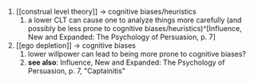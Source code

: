 1. [[construal level theory]] → cognitive biases/heuristics
	1. a lower CLT can cause one to analyze things more carefully (and possibly be less prone to cognitive biases/heuristics)^[Influence, New and Expanded: The Psychology of Persuasion, p. 7]
3. [[ego depletion]] → cognitive biases
	1. lower willpower can lead to being more prone to cognitive biases?
	2. **see also**: Influence, New and Expanded: The Psychology of Persuasion, p. 7, "Captainitis"